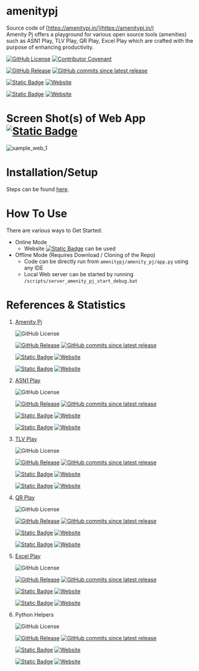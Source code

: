 # amenitypj
Source code of [https://amenitypj.in/](https://amenitypj.in/)
<BR>Amenity Pj offers a playground for various open source tools (amenities) such as ASN1 Play, TLV Play, QR Play, Excel Play which are crafted with the purpose of enhancing productivity.

[![GitHub License](https://img.shields.io/github/license/impratikjaiswal/amenitypj)](LICENSE)
[![Contributor Covenant](https://img.shields.io/badge/Contributor%20Covenant-2.1-4baaaa.svg)](CODE_OF_CONDUCT.md)

[![GitHub Release](https://img.shields.io/github/v/release/impratikjaiswal/amenitypj)](https://github.com/impratikjaiswal/amenitypj/releases/latest)
[![GitHub commits since latest release](https://img.shields.io/github/commits-since/impratikjaiswal/amenitypj/latest)](https://github.com/impratikjaiswal/amenitypj/commits/main/)

[![Static Badge](https://img.shields.io/badge/amenitypj.in-a?label=website%20url)](https://amenitypj.in/)
[![Website](https://img.shields.io/website?url=https://amenitypj.in&label=website%20status)](https://amenitypj.in/)

[![Static Badge](https://img.shields.io/badge/impratikjaiswal.github.io-a?label=gihub%20website%20url)](https://impratikjaiswal.github.io/)
[![Website](https://img.shields.io/website?url=https://amenitypj.in&label=website%20status)](https://impratikjaiswal.github.io/)

# Screen Shot(s) of Web App [![Static Badge](https://img.shields.io/badge/amenitypj.in-a)](https://amenitypj.in/) 
![sample_web_1](https://github.com/impratikjaiswal/amenitypj/blob/main/static/images/sample_web_1.gif?raw=true)

# Installation/Setup
Steps can be found [here](https://github.com/impratikjaiswal/pythonHelpers/blob/main/HOW_TO_INSTALL_PYTHON_APPS.md).

# How To Use
There are various ways to Get Started:

  - Online Mode
    - Website [![Static Badge](https://img.shields.io/badge/amenitypj.in-a)](https://amenitypj.in/) can be used
  - Offline Mode (Requires Download / Cloning of the Repo)
    - Code can be directly run from ```amenitypj/amenity_pj/app.py``` using any IDE
    - Local Web server can be started by running ```/scripts/server_amenity_pj_start_debug.bat```

# References &amp; Statistics
1. [Amenity Pj](https://impratikjaiswal.github.io/amenitypj)

    ![GitHub License](https://img.shields.io/github/license/impratikjaiswal/amenitypj)

    [![GitHub Release](https://img.shields.io/github/v/release/impratikjaiswal/amenitypj)](https://github.com/impratikjaiswal/amenitypj/releases/latest)
    [![GitHub commits since latest release](https://img.shields.io/github/commits-since/impratikjaiswal/amenitypj/latest)](https://github.com/impratikjaiswal/amenitypj/commits/main/)
    
    [![Static Badge](https://img.shields.io/badge/amenitypj.in-a?label=website%20url)](https://amenitypj.in)
    [![Website](https://img.shields.io/website?url=https://amenitypj.in&label=website%20status)](https://amenitypj.in)
    
    [![Static Badge](https://img.shields.io/badge/impratikjaiswal.github.io-a?label=gihub%20website%20url)](https://impratikjaiswal.github.io/)
    [![Website](https://img.shields.io/website?url=https://amenitypj.in&label=website%20status)](https://impratikjaiswal.github.io/)

2. [ASN1 Play](https://impratikjaiswal.github.io/asn1Play/)

    ![GitHub License](https://img.shields.io/github/license/impratikjaiswal/asn1Play)

    [![GitHub Release](https://img.shields.io/github/v/release/impratikjaiswal/asn1Play)](https://github.com/impratikjaiswal/asn1Play/releases/latest)
    [![GitHub commits since latest release](https://img.shields.io/github/commits-since/impratikjaiswal/asn1Play/latest)](https://github.com/impratikjaiswal/asn1Play/commits/main/)
    
    [![Static Badge](https://img.shields.io/badge/amenitypj.in/asn1Play-a?label=website%20url)](https://amenitypj.in/asn1Play)
    [![Website](https://img.shields.io/website?url=https://amenitypj.in/asn1Play&label=website%20status)](https://amenitypj.in/asn1Play)
    
    [![Static Badge](https://img.shields.io/badge/impratikjaiswal.github.io/asn1Play-a?label=gihub%20website%20url)](https://impratikjaiswal.github.io/asn1Play)
    [![Website](https://img.shields.io/website?url=https://amenitypj.in/asn1Play&label=website%20status)](https://impratikjaiswal.github.io/asn1Play)

3. [TLV Play](https://impratikjaiswal.github.io/tlvPlay/)

    ![GitHub License](https://img.shields.io/github/license/impratikjaiswal/tlvPlay)

    [![GitHub Release](https://img.shields.io/github/v/release/impratikjaiswal/tlvPlay)](https://github.com/impratikjaiswal/tlvPlay/releases/latest)
    [![GitHub commits since latest release](https://img.shields.io/github/commits-since/impratikjaiswal/tlvPlay/latest)](https://github.com/impratikjaiswal/tlvPlay/commits/main/)
    
    [![Static Badge](https://img.shields.io/badge/amenitypj.in/tlvPlay-a?label=website%20url)](https://amenitypj.in/tlvPlay)
    [![Website](https://img.shields.io/website?url=https://amenitypj.in/tlvPlay&label=website%20status)](https://amenitypj.in/tlvPlay)

    [![Static Badge](https://img.shields.io/badge/impratikjaiswal.github.io/tlvPlay-a?label=gihub%20website%20url)](https://impratikjaiswal.github.io/tlvPlay)
    [![Website](https://img.shields.io/website?url=https://amenitypj.in/tlvPlay&label=website%20status)](https://impratikjaiswal.github.io/tlvPlay)

4. [QR Play](https://impratikjaiswal.github.io/qrPlay/)

    ![GitHub License](https://img.shields.io/github/license/impratikjaiswal/qrPlay)    

    [![GitHub Release](https://img.shields.io/github/v/release/impratikjaiswal/qrPlay)](https://github.com/impratikjaiswal/qrPlay/releases/latest)
    [![GitHub commits since latest release](https://img.shields.io/github/commits-since/impratikjaiswal/qrPlay/latest)](https://github.com/impratikjaiswal/qrPlay/commits/main/)
    
    [![Static Badge](https://img.shields.io/badge/amenitypj.in/qrPlay-a?label=website%20url)](https://amenitypj.in/qrPlay)
    [![Website](https://img.shields.io/website?url=https://amenitypj.in/qrPlay&label=website%20status)](https://amenitypj.in/qrPlay)
    
    [![Static Badge](https://img.shields.io/badge/impratikjaiswal.github.io/qrPlay-a?label=gihub%20website%20url)](https://impratikjaiswal.github.io/qrPlay)
    [![Website](https://img.shields.io/website?url=https://amenitypj.in/qrPlay&label=website%20status)](https://impratikjaiswal.github.io/qrPlay)

5. [Excel Play](https://impratikjaiswal.github.io/excelPlay/)

    ![GitHub License](https://img.shields.io/github/license/impratikjaiswal/excelPlay)

    [![GitHub Release](https://img.shields.io/github/v/release/impratikjaiswal/excelPlay)](https://github.com/impratikjaiswal/excelPlay/releases/latest)
    [![GitHub commits since latest release](https://img.shields.io/github/commits-since/impratikjaiswal/excelPlay/latest)](https://github.com/impratikjaiswal/excelPlay/commits/main/)
    
    [![Static Badge](https://img.shields.io/badge/amenitypj.in/excelPlay-a?label=website%20url)](https://amenitypj.in/excelPlay)
    [![Website](https://img.shields.io/website?url=https://amenitypj.in/excelPlay&label=website%20status)](https://amenitypj.in/excelPlay)
    
    [![Static Badge](https://img.shields.io/badge/impratikjaiswal.github.io/excelPlay-a?label=gihub%20website%20url)](https://impratikjaiswal.github.io/excelPlay)
    [![Website](https://img.shields.io/website?url=https://amenitypj.in/excelPlay&label=website%20status)](https://impratikjaiswal.github.io/excelPlay)

6. Python Helpers

    ![GitHub License](https://img.shields.io/github/license/impratikjaiswal/pythonHelpers)

    [![GitHub Release](https://img.shields.io/github/v/release/impratikjaiswal/pythonHelpers)](https://github.com/impratikjaiswal/pythonHelpers/releases/latest)
    [![GitHub commits since latest release](https://img.shields.io/github/commits-since/impratikjaiswal/pythonHelpers/latest)](https://github.com/impratikjaiswal/pythonHelpers/commits/main/)
    
    [![Static Badge](https://img.shields.io/badge/amenitypj.in/-a?label=website%20url)](https://amenitypj.in)
    [![Website](https://img.shields.io/website?url=https://amenitypj.in&label=website%20status)](https://amenitypj.in)
    
    [![Static Badge](https://img.shields.io/badge/impratikjaiswal.github.io/pythonHelpers-a?label=gihub%20website%20url)](https://impratikjaiswal.github.io/pythonHelpers)
    [![Website](https://img.shields.io/website?url=https://amenitypj.in/pythonHelpers&label=website%20status)](https://impratikjaiswal.github.io/pythonHelpers)
